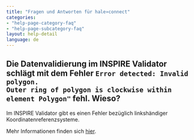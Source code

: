 ```yaml
---
title: "Fragen und Antworten für hale»connect"
categories:
- "help-page-category-faq"
- "help-page-subcategory-faq"
layout: help-detail
language: de
---
```


<h2>Die Datenvalidierung im INSPIRE Validator schlägt mit dem Fehler <code>Error detected: Invalid polygon. 
Outer ring of polygon is clockwise within element Polygon"</code> fehl. Wieso?</h2>

Im INSPIRE Validator gibt es einen Fehler bezüglich linkshändiger Koordinatenreferenzsysteme. 

Mehr Informationen finden sich <a target="_blank" href="https://github.com/inspire-eu-validation/ets-repository/issues/60">hier</a>.
